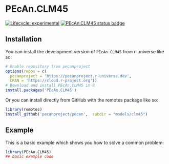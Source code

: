 
# PEcAn.CLM45

<!-- badges: start -->

[![Lifecycle: experimental](https://img.shields.io/badge/lifecycle-experimental-orange.svg)](https://lifecycle.r-lib.org/articles/stages.html#experimental)
[![PEcAn.CLM45 status badge](https://pecanproject.r-universe.dev/badges/PEcAn.CLM45)](https://pecanproject.r-universe.dev/PEcAn.CLM45)

<!-- badges: end -->

## Installation

You can install the development version of `PEcAn.CLM45` from r-universe like so:

``` r
# Enable repository from pecanproject
options(repos = c(
  pecanproject = 'https://pecanproject.r-universe.dev',
  CRAN = 'https://cloud.r-project.org'))
# Download and install PEcAn.CLM45 in R
install.packages('PEcAn.CLM45')
```

Or you can install directly from GitHub with the remotes package like so:

``` r
library(remotes)
install_github('pecanproject/pecan',  subdir = "models/clm45")
```

## Example

This is a basic example which shows you how to solve a common problem:

``` r
library(PEcAn.CLM45)
## basic example code
```

